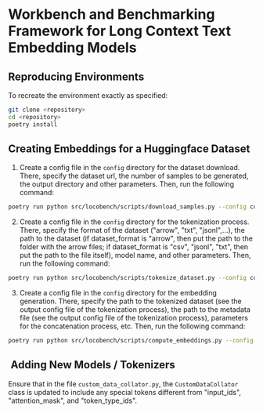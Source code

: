 # Workbench and Benchmarking Framework for Long Context Text Embedding Models

## Reproducing Environments

To recreate the environment exactly as specified:

```bash
git clone <repository>
cd <repository>
poetry install
```


## Creating Embeddings for a Huggingface Dataset
1. Create a config file in the `config` directory for the dataset download. There, specify the dataset url, the number of samples to be generated, the output directory and other parameters. Then, run the following command:
```bash
poetry run python src/locobench/scripts/download_samples.py --config config/download_samples_config_test.json
```

2. Create a config file in the `config` directory for the tokenization process. There, specify the format of the dataset ("arrow", "txt", "jsonl",...), the path to the dataset (if dataset_format is "arrow", then put the path to the folder with the arrow files; if dataset_format is "csv", "jsonl", "txt", then put the path to the file itself), model name, and other parameters. Then, run the following command:
```bash
poetry run python src/locobench/scripts/tokenize_dataset.py --config config/tokenization_config_test.json
```

3. Create a config file in the `config` directory for the embedding generation. There, specify the path to the tokenized dataset (see the output config file of the tokenization process), the path to the metadata file (see the output config file of the tokenization process), parameters for the concatenation process, etc. Then, run the following command:
```bash
poetry run python src/locobench/scripts/compute_embeddings.py --config config/embedding_config_test.json
```


##  Adding New Models / Tokenizers

Ensure that in the file `custom_data_collator.py`, the `CustomDataCollator` class is updated to include any special tokens different from "input_ids", "attention_mask", and "token_type_ids".